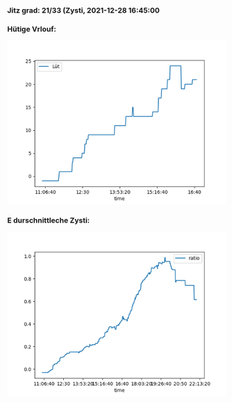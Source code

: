 ### Jitz grad: 21/33 (Zysti, 2021-12-28 16:45:00

### Hütige Vrlouf:
![Graph](Today.png)

### E durschnittleche Zysti:
![Graph](Zysti.png)